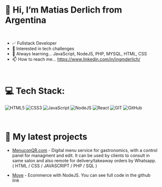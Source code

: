 # 👋 Hi, I’m Matias Derlich from Argentina
<br>

- ✅ Fullstack Developer
- 👀 Interested in tech challenges
- 🌱 Always learning... JavaScript, NodeJS, PHP, MYSQL, HTML, CSS
- 📫 How to reach me... https://www.linkedin.com/in/ingmderlich/

<br>

# 💻 Tech Stack:
![HTML5](https://img.shields.io/badge/html5-%23E34F26.svg?style=for-the-badge&logo=html5&logoColor=white) 
![CSS3](https://img.shields.io/badge/css3-%231572B6.svg?style=for-the-badge&logo=css3&logoColor=white) 
![JavaScript](https://img.shields.io/badge/javascript-%23323330.svg?style=for-the-badge&logo=javascript&logoColor=%23F7DF1E) 
![NodeJS](https://img.shields.io/badge/node.js-6DA55F?style=for-the-badge&logo=node.js&logoColor=white)
![React](https://img.shields.io/badge/react-%2320232a.svg?style=for-the-badge&logo=react&logoColor=%2361DAFB) 
![GIT](https://img.shields.io/badge/Git-fc6d26?style=for-the-badge&logo=git&logoColor=white) 
![GitHub](https://img.shields.io/badge/GitHub-%23121011.svg?style=for-the-badge&logo=github&logoColor=white) 


<br>

# 🌱 My latest projects


- [MenuconQR.com](https://menuconqr.com/) - Digital menu service for gastronomics, with a control panel for managment and edit. 
It can be used by clients to consult in same salon and also remote for delivery/takeaway orders by Whatsapp.
( HTML / CSS / JAVASCRIPT / PHP / SQL )

- [Move](https://github.com/mderlich/grupo_1_move) - Ecommerce with NodeJS. You can see full code in the github link
